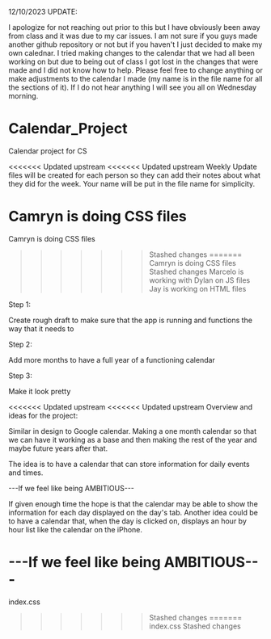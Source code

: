 12/10/2023 UPDATE:

I apologize for not reaching out prior to this but I have obviously been away from class and it was due to my car issues. I am not sure if you guys made another github repository or not but if you haven't I just decided to make my own calednar. I tried making changes to the calendar that we had all been working on but due to being out of class I got lost in the changes that were made and I did not know how to help. Please feel free to change anything or make adjustments to the calendar I made (my name is in the file name for all the sections of it). If I do not hear anything I will see you all on Wednesday morning.





# Calendar_Project
Calendar project for CS

<<<<<<< Updated upstream
<<<<<<< Updated upstream
Weekly Update files will be created for each person so they can add their notes about what they did for the week. Your name will be put in the file name for simplicity.

Camryn is doing CSS files
=======
Camryn is doing CSS files 
>>>>>>> Stashed changes
=======
Camryn is doing CSS files 
>>>>>>> Stashed changes
Marcelo is working with Dylan on JS files
Jay is working on HTML files

Step 1:

Create rough draft to make sure that the app is running and functions the way that it needs to

Step 2: 

Add more months to have a full year of a functioning calendar

Step 3:

Make it look pretty

<<<<<<< Updated upstream
<<<<<<< Updated upstream
Overview and ideas for the project:

Similar in design to Google calendar. Making a one month calendar so that we can have it working as a base and then making the rest of the year
and maybe future years after that. 

The idea is to have a calendar that can store information for daily events and times. 

---If we feel like being AMBITIOUS---

If given enough time the hope is that the calendar may be able to show the information for each day displayed on the day's tab. Another idea could be to have a calendar that, when the day is clicked on, displays an hour by hour list like the calendar on the iPhone.


---If we feel like being AMBITIOUS---
=======
index.css
>>>>>>> Stashed changes
=======
index.css
>>>>>>> Stashed changes
